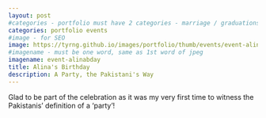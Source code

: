 ```yaml
---
layout: post
#categories - portfolio must have 2 categories - marriage / graduations / events
categories: portfolio events
#image - for SEO
image: https://tyrng.github.io/images/portfolio/thumb/events/event-alinabday.jpg
#imagename - must be one word, same as 1st word of jpeg
imagename: event-alinabday
title: Alina's Birthday
description: A Party, the Pakistani's Way
---
```

Glad to be part of the celebration as it was my very first time to witness the Pakistanis’ definition of a ‘party’!
